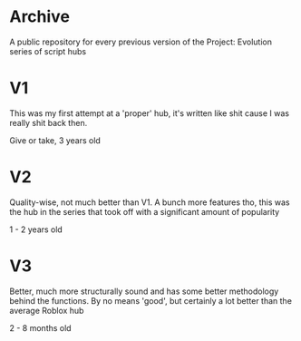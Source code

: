 # Archive
A public repository for every previous version of the Project: Evolution series of script hubs

# V1
This was my first attempt at a 'proper' hub, it's written like shit cause I was really shit back then.

Give or take, 3 years old

# V2
Quality-wise, not much better than V1. A bunch more features tho, this was the hub in the series that took off with a significant amount of popularity

1 - 2 years old

# V3
Better, much more structurally sound and has some better methodology behind the functions. By no means 'good', but certainly a lot better than the average Roblox hub

2 - 8 months old
